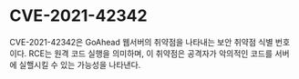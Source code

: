 # CVE-2021-42342

CVE-2021-42342은 GoAhead 웹서버의 취약점을 나타내는 보안 취약점 식별 번호이다. RCE는 원격 코드 실행을 의미하며, 이 취약점은 공격자가 악의적인 코드를 서버에 실핼시킬 수 있는 가능성을 나타낸다.



